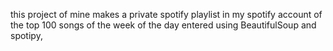 this project of mine makes a private spotify playlist in my spotify account of the top 100 songs of the week of the day entered using BeautifulSoup and spotipy,
